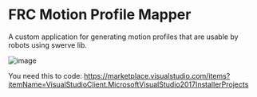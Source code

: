 # FRC Motion Profile Mapper
A custom application for generating motion profiles that are usable by robots using swerve lib.

![image](https://github.com/BytingBulldogs3539/Motion-Profile-Mapper/assets/14988163/cedf497c-1f0f-4c57-9df0-9d72457e8756)

You need this to code:
https://marketplace.visualstudio.com/items?itemName=VisualStudioClient.MicrosoftVisualStudio2017InstallerProjects

